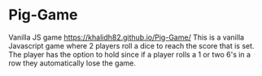 # Pig-Game
Vanilla JS game 
https://khalidh82.github.io/Pig-Game/
This is a vanilla Javascript game where 2 players roll a dice to reach the score that is set. The player has the option to hold since if a player rolls a 1 or two 6's in a row they automatically lose the game.
